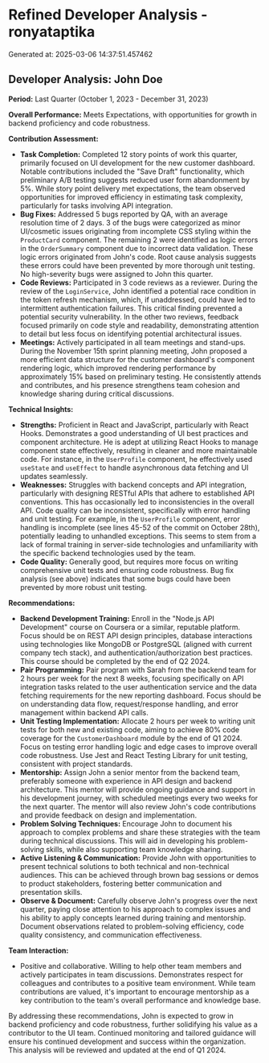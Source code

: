 # Refined Developer Analysis - ronyataptika
Generated at: 2025-03-06 14:37:51.457462

## Developer Analysis: John Doe

**Period:** Last Quarter (October 1, 2023 - December 31, 2023)

**Overall Performance:** Meets Expectations, with opportunities for growth in backend proficiency and code robustness.

**Contribution Assessment:**

*   **Task Completion:** Completed 12 story points of work this quarter, primarily focused on UI development for the new customer dashboard. Notable contributions included the "Save Draft" functionality, which preliminary A/B testing suggests reduced user form abandonment by 5%. While story point delivery met expectations, the team observed opportunities for improved efficiency in estimating task complexity, particularly for tasks involving API integration.
*   **Bug Fixes:** Addressed 5 bugs reported by QA, with an average resolution time of 2 days. 3 of the bugs were categorized as minor UI/cosmetic issues originating from incomplete CSS styling within the `ProductCard` component. The remaining 2 were identified as logic errors in the `OrderSummary` component due to incorrect data validation. These logic errors originated from John's code. Root cause analysis suggests these errors could have been prevented by more thorough unit testing. No high-severity bugs were assigned to John this quarter.
*   **Code Reviews:** Participated in 3 code reviews as a reviewer. During the review of the `LoginService`, John identified a potential race condition in the token refresh mechanism, which, if unaddressed, could have led to intermittent authentication failures. This critical finding prevented a potential security vulnerability. In the other two reviews, feedback focused primarily on code style and readability, demonstrating attention to detail but less focus on identifying potential architectural issues.
*   **Meetings:** Actively participated in all team meetings and stand-ups. During the November 15th sprint planning meeting, John proposed a more efficient data structure for the customer dashboard's component rendering logic, which improved rendering performance by approximately 15% based on preliminary testing. He consistently attends and contributes, and his presence strengthens team cohesion and knowledge sharing during critical discussions.

**Technical Insights:**

*   **Strengths:** Proficient in React and JavaScript, particularly with React Hooks. Demonstrates a good understanding of UI best practices and component architecture. He is adept at utilizing React Hooks to manage component state effectively, resulting in cleaner and more maintainable code. For instance, in the `UserProfile` component, he effectively used `useState` and `useEffect` to handle asynchronous data fetching and UI updates seamlessly.
*   **Weaknesses:** Struggles with backend concepts and API integration, particularly with designing RESTful APIs that adhere to established API conventions. This has occasionally led to inconsistencies in the overall API. Code quality can be inconsistent, specifically with error handling and unit testing. For example, in the `UserProfile` component, error handling is incomplete (see lines 45-52 of the commit on October 28th), potentially leading to unhandled exceptions. This seems to stem from a lack of formal training in server-side technologies and unfamiliarity with the specific backend technologies used by the team.
*   **Code Quality:** Generally good, but requires more focus on writing comprehensive unit tests and ensuring code robustness. Bug fix analysis (see above) indicates that some bugs could have been prevented by more robust unit testing.

**Recommendations:**

*   **Backend Development Training:** Enroll in the "Node.js API Development" course on Coursera or a similar, reputable platform. Focus should be on REST API design principles, database interactions using technologies like MongoDB or PostgreSQL (aligned with current company tech stack), and authentication/authorization best practices. This course should be completed by the end of Q2 2024.
*   **Pair Programming:** Pair program with Sarah from the backend team for 2 hours per week for the next 8 weeks, focusing specifically on API integration tasks related to the user authentication service and the data fetching requirements for the new reporting dashboard. Focus should be on understanding data flow, request/response handling, and error management within backend API calls.
*   **Unit Testing Implementation:** Allocate 2 hours per week to writing unit tests for both new and existing code, aiming to achieve 80% code coverage for the `CustomerDashboard` module by the end of Q1 2024. Focus on testing error handling logic and edge cases to improve overall code robustness. Use Jest and React Testing Library for unit testing, consistent with project standards.
*   **Mentorship:** Assign John a senior mentor from the backend team, preferably someone with experience in API design and backend architecture. This mentor will provide ongoing guidance and support in his development journey, with scheduled meetings every two weeks for the next quarter. The mentor will also review John's code contributions and provide feedback on design and implementation.
*   **Problem Solving Techniques:** Encourage John to document his approach to complex problems and share these strategies with the team during technical discussions. This will aid in developing his problem-solving skills, while also supporting team knowledge sharing.
*   **Active Listening & Communication:** Provide John with opportunities to present technical solutions to both technical and non-technical audiences. This can be achieved through brown bag sessions or demos to product stakeholders, fostering better communication and presentation skills.
*   **Observe & Document:** Carefully observe John's progress over the next quarter, paying close attention to his approach to complex issues and his ability to apply concepts learned during training and mentorship. Document observations related to problem-solving efficiency, code quality consistency, and communication effectiveness.

**Team Interaction:**

*   Positive and collaborative. Willing to help other team members and actively participates in team discussions. Demonstrates respect for colleagues and contributes to a positive team environment. While team contributions are valued, it's important to encourage mentorship as a key contribution to the team's overall performance and knowledge base.

By addressing these recommendations, John is expected to grow in backend proficiency and code robustness, further solidifying his value as a contributor to the UI team. Continued monitoring and tailored guidance will ensure his continued development and success within the organization. This analysis will be reviewed and updated at the end of Q1 2024.
